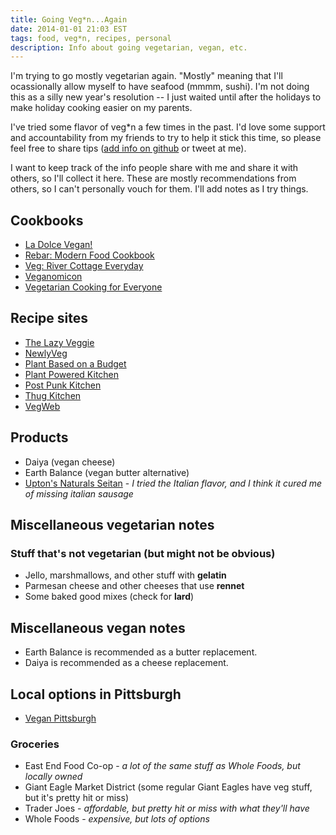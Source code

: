 ```yaml
---
title: Going Veg*n...Again
date: 2014-01-01 21:03 EST
tags: food, veg*n, recipes, personal
description: Info about going vegetarian, vegan, etc.
---
```


I'm trying to go mostly vegetarian again. "Mostly" meaning that I'll ocassionally allow myself to have seafood (mmmm, sushi). I'm not doing this as a silly new year's resolution -- I just waited until after the holidays to make holiday cooking easier on my parents.

I've tried some flavor of veg*n a few times in the past. I'd love some support and accountability from my friends to try to help it stick this time, so please feel free to share tips ([add info on github](https://github.com/juliepagano/juliepagano.com/issues/35) or tweet at me).

I want to keep track of the info people share with me and share it with others, so I'll collect it here. These are mostly recommendations from others, so I can't personally vouch for them. I'll add notes as I try things.

## Cookbooks
* [La Dolce Vegan!](http://amzn.to/Jvf2da)
* [Rebar: Modern Food Cookbook](http://amzn.to/1erlMlT)
* [Veg: River Cottage Everyday](http://amzn.to/1cn1DOc)
* [Veganomicon](http://amzn.to/1gozRlY)
* [Vegetarian Cooking for Everyone](http://amzn.to/1cmZ5zo)

## Recipe sites
* [The Lazy Veggie](http://thelazyveggie.tumblr.com/)
* [NewlyVeg](http://newlyveg.com/)
* [Plant Based on a Budget](http://plantbasedonabudget.com/)
* [Plant Powered Kitchen](http://plantpoweredkitchen.com/)
* [Post Punk Kitchen](http://www.theppk.com/)
* [Thug Kitchen](http://thugkitchen.com/)
* [VegWeb](http://vegweb.com/)

## Products
* Daiya (vegan cheese)
* Earth Balance (vegan butter alternative)
* [Upton's Naturals Seitan](http://www.uptonsnaturals.com/) - *I tried the Italian flavor, and I think it cured me of missing italian sausage*

## Miscellaneous vegetarian notes
### Stuff that's not vegetarian (but might not be obvious)
* Jello, marshmallows, and other stuff with **gelatin**
* Parmesan cheese and other cheeses that use **rennet**
* Some baked good mixes (check for **lard**)

## Miscellaneous vegan notes
* Earth Balance is recommended as a butter replacement.
* Daiya is recommended as a cheese replacement.

## Local options in Pittsburgh
* [Vegan Pittsburgh](http://veganpittsburgh.org/)

### Groceries
* East End Food Co-op - *a lot of the same stuff as Whole Foods, but locally owned*
* Giant Eagle Market District (some regular Giant Eagles have veg stuff, but it's pretty hit or miss)
* Trader Joes - *affordable, but pretty hit or miss with what they'll have*
* Whole Foods - *expensive, but lots of options*